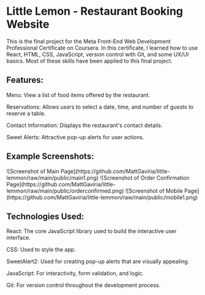 <h1>Little Lemon - Restaurant Booking Website </h1>
This is the final project for the Meta Front-End Web Development Professional Certificate on Coursera. In this certificate, I learned how to use React, HTML, CSS, JavaScript, version control with Git, and some UX/UI basics. Most of these skills have been applied to this final project.

<h2>Features: </h2>
Menu: View a list of food items offered by the restaurant.

Reservations: Allows users to select a date, time, and number of guests to reserve a table.

Contact Information: Displays the restaurant's contact details.

Sweet Alerts: Attractive pop-up alerts for user actions.

<h2>Example Screenshots:</h2>
![Screenshot of Main Page](https://github.com/MattGaviria/little-lemmon/raw/main/public/main1.png)
![Screenshot of Order Confirmation Page](https://github.com/MattGaviria/little-lemmon/raw/main/public/orderconfirmed.png)
![Screenshot of Mobile Page](https://github.com/MattGaviria/little-lemmon/raw/main/public/mobile1.png)

<h2>Technologies Used:</h2>
React: The core JavaScript library used to build the interactive user interface.

CSS: Used to style the app.

SweetAlert2: Used for creating pop-up alerts that are visually appealing.

JavaScript: For interactivity, form validation, and logic.

Git: For version control throughout the development process.